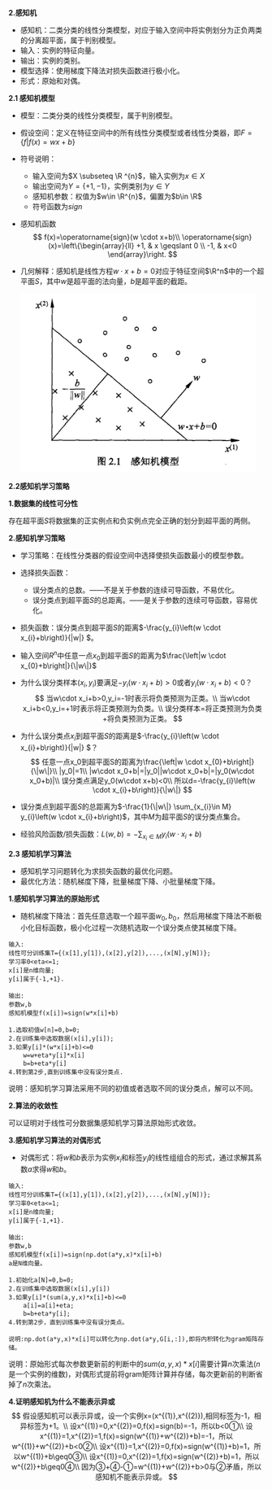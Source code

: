 **2.感知机**

+ 感知机：二类分类的线性分类模型，对应于输入空间中将实例划分为正负两类的分离超平面，属于判别模型。
+ 输入：实例的特征向量。
+ 输出：实例的类别。
+ 模型选择：使用梯度下降法对损失函数进行极小化。
+ 形式：原始和对偶。

**2.1 感知机模型**

+ 模型：二类分类的线性分类模型，属于判别模型。

+ 假设空间：定义在特征空间中的所有线性分类模型或者线性分类器，即$F=\{f|f(x)=wx+b\}$

+ 符号说明：
  + 输入空间为$X \subseteq \R ^{n}$，输入实例为$x\in X$
  + 输出空间为$Y=\{+1,-1\}$，实例类别为$y\in Y$
  + 感知机参数：权值为$w\in \R^{n}$，偏置为$b\in \R$
  + 符号函数为$sign$

+ 感知机函数
  $$
  f(x)=\operatorname{sign}(w \cdot x+b)\\
  \operatorname{sign}(x)=\left\{\begin{array}{ll}
  +1, & x \geqslant 0 \\
  -1, & x<0
  \end{array}\right.
  $$
  
+ 几何解释：感知机是线性方程$w\cdot x+b=0$对应于特征空间$\R^n$中的一个超平面$S$，其中$w$是超平面的法向量，$b$是超平面的截距。

  ![img](pic/2-1.png)

**2.2感知机学习策略**

**1.数据集的线性可分性**

存在超平面$S$将数据集的正实例点和负实例点完全正确的划分到超平面的两侧。

**2.感知机学习策略**

+ 学习策略：在线性分类器的假设空间中选择使损失函数最小的模型参数。

+ 选择损失函数：

  + 误分类点的总数。——不是关于参数的连续可导函数，不易优化。
  + 误分类点到超平面$S$的总距离。——是关于参数的连续可导函数，容易优化。

+ 损失函数：误分类点到超平面$S$的距离$-\frac{y_{i}\left(w \cdot x_{i}+b\right)}{\|w\|} $。

+ 输入空间$R^n$中任意一点$x_0$到超平面$S$的距离为$\frac{\left|w \cdot x_{0}+b\right|}{\|w\|}$

+ 为什么误分类样本$(x_i,y_i)$要满足$-y_{i}\left(w \cdot x_{i}+b\right)>0$或者$y_i(w\cdot x_i+b)<0$？
  $$
  当w\cdot x_i+b>0,y_i=-1时表示将负类预测为正类。\\
  当w\cdot x_i+b<0,y_i=+1时表示将正类预测为负类。\\
  误分类样本=将正类预测为负类+将负类预测为正类。
  $$

+ 为什么误分类点$x_i$到超平面$S$的距离是$-\frac{y_{i}\left(w \cdot x_{i}+b\right)}{\|w\|} $？
  $$
  任意一点x_0到超平面S的距离为\frac{\left|w \cdot x_{0}+b\right|}{\|w\|}\\
  |y_0|=1\\
  |w\cdot x_0+b|=|y_0||w\cdot x_0+b|=|y_0(w\cdot x_0+b)|\\
  误分类点满足y_0(w\cdot x+b)<0\\
  所以d=-\frac{y_{i}\left(w \cdot x_{i}+b\right)}{\|w\|} 
  $$

+ 误分类点到超平面$S$的总距离为$-\frac{1}{\|w\|} \sum_{x_{i}\in M} y_{i}\left(w \cdot x_{i}+b\right)$，其中$M$为超平面$S$的误分类点集合。

+ 经验风险函数/损失函数：$L(w, b)=-\sum_{x_{i} \in M} y_{i}\left(w \cdot x_{i}+b\right)$

**2.3 感知机学习算法**

+ 感知机学习问题转化为求损失函数的最优化问题。
+ 最优化方法：随机梯度下降，批量梯度下降、小批量梯度下降。

**1.感知机学习算法的原始形式**

+ 随机梯度下降法：首先任意选取一个超平面$w_0,b_0$，然后用梯度下降法不断极小化目标函数，极小化过程一次随机选取一个误分类点使其梯度下降。

```
输入:
线性可分训练集T={(x[1],y[1]),(x[2],y[2]),...,(x[N],y[N])};
学习率0<eta<=1;
x[i]是n维向量;
y[i]属于{-1,+1}.

输出:
参数w,b
感知机模型f(x[i])=sign(w*x[i]+b)

1.选取初值w[n]=0,b=0;
2.在训练集中选取数据(x[i],y[i]);
3.如果y[i]*(w*x[i]+b)<=0
	w=w+eta*y[i]*x[i]
	b=b+eta*y[i]
4.转到第2步,直到训练集中没有误分类点.
```

说明：感知机学习算法采用不同的初值或者选取不同的误分类点，解可以不同。

**2.算法的收敛性**

可以证明对于线性可分数据集感知机学习算法原始形式收敛。

**3.感知机学习算法的对偶形式**

+ 对偶形式：将$w$和$b$表示为实例$x_i$和标签$y_i$的线性组组合的形式，通过求解其系数$a$求得$w$和$b$。

```
输入:
线性可分训练集T={(x[1],y[1]),(x[2],y[2]),...,(x[N],y[N])};
学习率0<eta<=1;
x[i]是n维向量;
y[i]属于{-1,+1}.

输出:
参数w,b
感知机模型f(x[i])=sign(np.dot(a*y,x)*x[i]+b)
a是N维向量。

1.初始化a[N]=0,b=0;
2.在训练集中选取数据(x[i],y[i])
3.如果y[i]*(sum(a,y,x)*x[i]+b)<=0
	a[i]=a[i]+eta;
	b=b+eta*y[i];
4.转到第2步，直到训练集中没有误分类点。

说明:np.dot(a*y,x)*x[i]可以转化为np.dot(a*y,G[i,:]),即将内积转化为gram矩阵存储。
```

说明：原始形式每次参数更新前的判断中的$sum(a,y,x)*x[i]$需要计算$n$次乘法($n$是一个实例的维数)，对偶形式提前将gram矩阵计算并存储，每次更新前的判断省掉了$n$次乘法。

**4.证明感知机为什么不能表示异或**
$$
假设感知机可以表示异或，设一个实例x=(x^{(1)},x^{(2)}),相同标签为-1，相异标签为+1。\\
设x^{(1)}=0,x^{(2)}=0,f(x)=sign(b)=-1，所以b<0①\\
设x^{(1)}=1,x^{(2)}=1,f(x)=sign(w^{(1)}+w^{(2)}+b)=-1，所以w^{(1)}+w^{(2)}+b<0②\\
设x^{(1)}=1,x^{(2)}=0,f(x)=sign(w^{(1)}+b)=1，所以w^{(1)}+b\geq0③\\
设x^{(1)}=0,x^{(2)}=1,f(x)=sign(w^{(2)}+b)=1，所以w^{(2)}+b\geq0④\\
因为③+④-①=w^{(1)}+w^{(2)}+b>0与②矛盾，所以感知机不能表示异或。
$$


